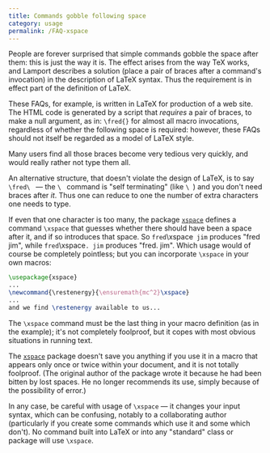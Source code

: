 ```yaml
---
title: Commands gobble following space
category: usage
permalink: /FAQ-xspace
---
```


People are forever surprised that simple commands gobble the space
after them: this is just the way it is.  The effect arises from the
way TeX works, and Lamport describes a solution (place a pair of braces
after a command's invocation) in the description of LaTeX syntax.
Thus the requirement is in effect part of the definition of LaTeX.

These FAQs,
for example, is written in LaTeX for production of a web site.  The
HTML code is generated by a script that _requires_ a pair of
braces, to make a null argument, as in:
  `\fred{}` 
for almost all macro invocations, regardless
of whether the following space is required: however, these FAQs
should not itself be regarded as a model of LaTeX style.

Many users find all those braces become very tedious very
quickly, and would really rather not type them all.

An alternative structure, that doesn't violate the design of LaTeX,
is to say `\fred\ `&nbsp;&mdash; the `\ ` command is "self
terminating" (like `\ `) and you don't need braces after
_it_.  Thus one can reduce to one the number of extra characters
one needs to type.

If even that one character is too many, the package [`xspace`](https://ctan.org/pkg/xspace)
defines a command `\xspace` that guesses whether there should have
been a space after it, and if so introduces that space.  So
`fred`\xspace` jim` produces "fred jim", while
`fred`\xspace`. jim` produces "fred. jim".  Which
usage would of course be completely pointless; but you can incorporate
`\xspace` in your own macros:
```latex
\usepackage{xspace}
...
\newcommand{\restenergy}{\ensuremath{mc^2}\xspace}
...
and we find \restenergy available to us...
```
The `\xspace` command must be the last thing in your macro
definition (as in the example); it's not completely foolproof, but it
copes with most obvious situations in running text.

The [`xspace`](https://ctan.org/pkg/xspace) package doesn't save you anything if you use it in
a macro that appears only once or twice within your document, and it
is not totally foolproof.  (The original author of the package wrote
it because he had been bitten by lost spaces.  He no longer recommends
its use, simply because of the possibility of error.)

In any case, be
careful with usage of `\xspace`&nbsp;&mdash; it changes your input syntax,
which can be confusing, notably to a collaborating author
(particularly if you create some commands which use it and some which
don't).  No command built into LaTeX or into any
"standard" class or package will use `\xspace`.

